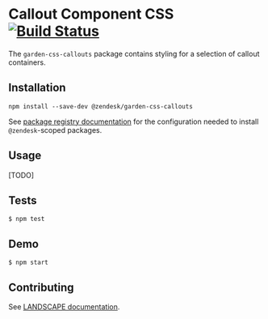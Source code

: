 # Callout Component CSS [![Build Status](https://travis-ci.com/zendeskgarden/css-callouts.svg?token=dDt9s6smCMgz269xNbpz&branch=master)](https://travis-ci.com/zendeskgarden/css-callouts)

The `garden-css-callouts` package contains styling for a selection of
callout containers.

## Installation

    npm install --save-dev @zendesk/garden-css-callouts

See [package registry
documentation](https://github.com/zendeskgarden/LANDSCAPE/wiki/Package-Registry)
for the configuration needed to install `@zendesk`-scoped packages.

## Usage

[TODO]

## Tests

    $ npm test

## Demo

    $ npm start

## Contributing

See [LANDSCAPE
documentation](https://github.com/zendeskgarden/LANDSCAPE/wiki/Contributing).
